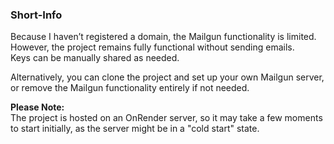### Short-Info

Because I haven’t registered a domain, the Mailgun functionality is limited.  
However, the project remains fully functional without sending emails.  
Keys can be manually shared as needed.

Alternatively, you can clone the project and set up your own Mailgun server,  
or remove the Mailgun functionality entirely if not needed.

**Please Note:**  
The project is hosted on an OnRender server, so it may take a few moments to start initially, as the server might be in a "cold start" state.
